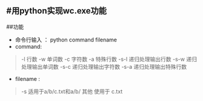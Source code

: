 ﻿#用python实现wc.exe功能
----
##功能
* 命令行输入 ： python command filename
* command:
>-l 行数
-w 单词数
-c 字符数
-a 特殊行数
-s-l 递归处理输出行数
-s-w 递归处理输出单词数
-s-c 递归处理输出字符数
-s-a 递归处理输出特殊行数

* filename :
>-s 适用于a/b/c.txt和a/b/
其他 使用于 c.txt